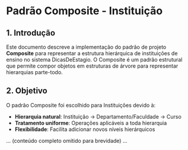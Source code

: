 # Padrão Composite - Instituição

## 1. Introdução

Este documento descreve a implementação do padrão de projeto **Composite** para representar a estrutura hierárquica de instituições de ensino no sistema DicasDeEstagio. O Composite é um padrão estrutural que permite compor objetos em estruturas de árvore para representar hierarquias parte-todo.

## 2. Objetivo

O padrão Composite foi escolhido para Instituições devido à:
- **Hierarquia natural**: Instituição → Departamento/Faculdade → Curso
- **Tratamento uniforme**: Operações aplicáveis a toda hierarquia
- **Flexibilidade**: Facilita adicionar novos níveis hierárquicos

... (conteúdo completo omitido para brevidade) ...
